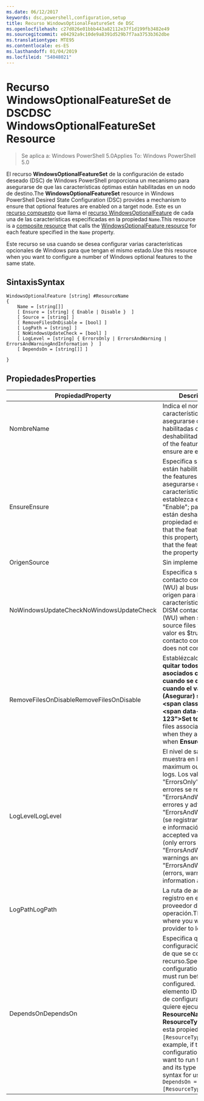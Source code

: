 ```yaml
---
ms.date: 06/12/2017
keywords: dsc,powershell,configuration,setup
title: Recurso WindowsOptionalFeatureSet de DSC
ms.openlocfilehash: c27d026e01bbb443a82112e37f1d199fb3482e49
ms.sourcegitcommit: e04292a9c10de9a8391d529b7f7aa3753b362dbe
ms.translationtype: MTE95
ms.contentlocale: es-ES
ms.lasthandoff: 01/04/2019
ms.locfileid: "54048021"
---
```

# <a name="dsc-windowsoptionalfeatureset-resource"></a><span data-ttu-id="d7dbc-103">Recurso WindowsOptionalFeatureSet de DSC</span><span class="sxs-lookup"><span data-stu-id="d7dbc-103">DSC WindowsOptionalFeatureSet Resource</span></span>

> <span data-ttu-id="d7dbc-104">Se aplica a: Windows PowerShell 5.0</span><span class="sxs-lookup"><span data-stu-id="d7dbc-104">Applies To: Windows PowerShell 5.0</span></span>

<span data-ttu-id="d7dbc-105">El recurso **WindowsOptionalFeatureSet** de la configuración de estado deseado (DSC) de Windows PowerShell proporciona un mecanismo para asegurarse de que las características óptimas están habilitadas en un nodo de destino.</span><span class="sxs-lookup"><span data-stu-id="d7dbc-105">The **WindowsOptionalFeatureSet** resource in Windows PowerShell Desired State Configuration (DSC) provides a mechanism to ensure that optional features are enabled on a target node.</span></span>
<span data-ttu-id="d7dbc-106">Este es un [recurso compuesto](../../../resources/authoringResourceComposite.md) que llama el [recurso WindowsOptionalFeature](windowsOptionalFeatureResource.md) de cada una de las características especificadas en la propiedad `Name`.</span><span class="sxs-lookup"><span data-stu-id="d7dbc-106">This resource is a [composite resource](../../../resources/authoringResourceComposite.md) that calls the [WindowsOptionalFeature resource](windowsOptionalFeatureResource.md) for each feature specified in the `Name` property.</span></span>

<span data-ttu-id="d7dbc-107">Este recurso se usa cuando se desea configurar varias características opcionales de Windows para que tengan el mismo estado.</span><span class="sxs-lookup"><span data-stu-id="d7dbc-107">Use this resource when you want to configure a number of Windows optional features to the same state.</span></span>

## <a name="syntax"></a><span data-ttu-id="d7dbc-108">Sintaxis</span><span class="sxs-lookup"><span data-stu-id="d7dbc-108">Syntax</span></span>

```
WindowsOptionalFeature [string] #ResourceName
{
    Name = [string[]]
    [ Ensure = [string] { Enable | Disable }  ]
    [ Source = [string] ]
    [ RemoveFilesOnDisable = [bool] ]
    [ LogPath = [string] ]
    [ NoWindowsUpdateCheck = [bool] ]
    [ LogLevel = [string] { ErrorsOnly | ErrorsAndWarning | ErrorsAndWarningAndInformation }  ]
    [ DependsOn = [string[]] ]

}
```

## <a name="properties"></a><span data-ttu-id="d7dbc-109">Propiedades</span><span class="sxs-lookup"><span data-stu-id="d7dbc-109">Properties</span></span>

|  <span data-ttu-id="d7dbc-110">Propiedad</span><span class="sxs-lookup"><span data-stu-id="d7dbc-110">Property</span></span>  |  <span data-ttu-id="d7dbc-111">Descripción</span><span class="sxs-lookup"><span data-stu-id="d7dbc-111">Description</span></span>   |
|---|---|
| <span data-ttu-id="d7dbc-112">Nombre</span><span class="sxs-lookup"><span data-stu-id="d7dbc-112">Name</span></span>| <span data-ttu-id="d7dbc-113">Indica el nombre de las características que desea asegurarse de que están habilitadas o deshabilitadas.</span><span class="sxs-lookup"><span data-stu-id="d7dbc-113">Indicates the name of the features that you want to ensure are enabled or disabled.</span></span>|
| <span data-ttu-id="d7dbc-114">Ensure</span><span class="sxs-lookup"><span data-stu-id="d7dbc-114">Ensure</span></span>| <span data-ttu-id="d7dbc-115">Especifica si las características están habilitadas.</span><span class="sxs-lookup"><span data-stu-id="d7dbc-115">Specifies whether the features are enabled.</span></span> <span data-ttu-id="d7dbc-116">Para asegurarse de que las características están habilitada, establezca esta propiedad en "Enable"; para asegurarse de que están deshabilitadas, establezca la propiedad en "Disable".</span><span class="sxs-lookup"><span data-stu-id="d7dbc-116">To ensure that the features are enabled, set this property to "Enable" To ensure that the features are disabled, set the property to "Disable".</span></span>|
| <span data-ttu-id="d7dbc-117">Origen</span><span class="sxs-lookup"><span data-stu-id="d7dbc-117">Source</span></span>| <span data-ttu-id="d7dbc-118">Sin implementar.</span><span class="sxs-lookup"><span data-stu-id="d7dbc-118">Not implemented.</span></span>|
| <span data-ttu-id="d7dbc-119">NoWindowsUpdateCheck</span><span class="sxs-lookup"><span data-stu-id="d7dbc-119">NoWindowsUpdateCheck</span></span>| <span data-ttu-id="d7dbc-120">Especifica si DISM se pone en contacto con Windows Update (WU) al buscar los archivos de origen para habilitar características.</span><span class="sxs-lookup"><span data-stu-id="d7dbc-120">Specifies whether DISM contacts Windows Update (WU) when searching for the source files to enable features.</span></span> <span data-ttu-id="d7dbc-121">Si el valor es $true, DISM no se pone en contacto con WU.</span><span class="sxs-lookup"><span data-stu-id="d7dbc-121">If $true, DISM does not contact WU.</span></span>|
| <span data-ttu-id="d7dbc-122">RemoveFilesOnDisable</span><span class="sxs-lookup"><span data-stu-id="d7dbc-122">RemoveFilesOnDisable</span></span>| <span data-ttu-id="d7dbc-123">Establézcalo en **$true** para quitar todos los archivos asociados con las características cuando se deshabiliten (es decir, cuando el valor de **Ensure** (Asegurar) sea "Absent").</span><span class="sxs-lookup"><span data-stu-id="d7dbc-123">Set to **$true** to remove all files associated with the features when they are disabled (that is, when **Ensure** is set to "Absent").</span></span>|
| <span data-ttu-id="d7dbc-124">LogLevel</span><span class="sxs-lookup"><span data-stu-id="d7dbc-124">LogLevel</span></span>| <span data-ttu-id="d7dbc-125">El nivel de salida máximo que se muestra en los registros.</span><span class="sxs-lookup"><span data-stu-id="d7dbc-125">The maximum output level shown in the logs.</span></span> <span data-ttu-id="d7dbc-126">Los valores aceptados son: "ErrorsOnly" (únicamente los errores se registran), "ErrorsAndWarning" (se registran errores y advertencias) y "ErrorsAndWarningAndInformation" (se registran errores, advertencias e información de depuración).</span><span class="sxs-lookup"><span data-stu-id="d7dbc-126">The accepted values are: "ErrorsOnly" (only errors are logged), "ErrorsAndWarning" (errors and warnings are logged), and "ErrorsAndWarningAndInformation" (errors, warnings, and debug information are logged).</span></span>|
| <span data-ttu-id="d7dbc-127">LogPath</span><span class="sxs-lookup"><span data-stu-id="d7dbc-127">LogPath</span></span>| <span data-ttu-id="d7dbc-128">La ruta de acceso al archivo de registro en el que desea que el proveedor de recursos registre la operación.</span><span class="sxs-lookup"><span data-stu-id="d7dbc-128">The path to a log file where you want the resource provider to log the operation.</span></span>|
| <span data-ttu-id="d7dbc-129">DependsOn</span><span class="sxs-lookup"><span data-stu-id="d7dbc-129">DependsOn</span></span>| <span data-ttu-id="d7dbc-130">Especifica que debe ejecutarse la configuración de otro recurso antes de que se configure este recurso.</span><span class="sxs-lookup"><span data-stu-id="d7dbc-130">Specifies that the configuration of another resource must run before this resource is configured.</span></span> <span data-ttu-id="d7dbc-131">Por ejemplo, si el elemento ID del bloque del script de configuración del recurso que quiere ejecutar primero es __ResourceName__ y su tipo es __ResourceType__, la sintaxis para usar esta propiedad es `DependsOn = "[ResourceType]ResourceName"`.</span><span class="sxs-lookup"><span data-stu-id="d7dbc-131">For example, if the ID of the resource configuration script block that you want to run first is __ResourceName__ and its type is __ResourceType__, the syntax for using this property is `DependsOn = "[ResourceType]ResourceName"`.</span></span>|
